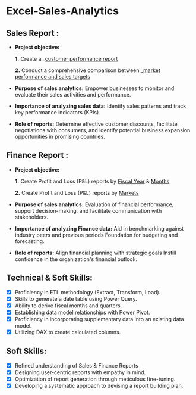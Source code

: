 # Excel-Sales-Analytics
## Sales Report :


- **Project objective:** 

    **1.** Create a _[customer performance report](https://github.com/APsachan/Excel-Sales-Analytics/blob/main/Customer%20Performance%20Report.pdf)

    **2.** Conduct a comprehensive comparison between _[market performance and sales targets](https://github.com/APsachan/Excel-Sales-Analytics/blob/main/Market%20Performance%20vs%20Target%20Report.pdf)

- **Purpose of sales analytics:** Empower businesses to monitor and evaluate their sales activities and performance.

- **Importance of analyzing sales data:** Identify sales patterns and track key performance indicators (KPIs).

- **Role of reports:** Determine effective customer discounts, facilitate negotiations with consumers, and identify potential business expansion opportunities in promising countries.


## Finance Report :

- **Project objective:** 

    **1.** Create Profit and Loss (P&L) reports by [Fiscal Year](https://github.com/APsachan/Excel-Sales-Analytics/blob/main/P%26L%20Statement%20by%20Fiscal%20Year.pdf) & [Months](https://github.com/APsachan/Excel-Sales-Analytics/blob/main/P%26L%20Statement%20by%20Months.pdf) 

   **2.** Create Profit and Loss (P&L) reports by [Markets](https://github.com/APsachan/Excel-Sales-Analytics/blob/main/P%26L%20Statement%20by%20Markets.pdf)

- **Purpose of sales analytics:** Evaluation of financial performance, support decision-making, and facilitate communication with stakeholders.

- **Importance of analyzing Finance data:** Aid in benchmarking against industry peers and previous periods Foundation for budgeting and forecasting.

- **Role of reports:** Align financial planning with strategic goals Instill confidence in the organization's financial outlook.


## Technical & Soft Skills:
- [x]	Proficiency in ETL methodology (Extract, Transform, Load).
- [x]	Skills to generate a date table using Power Query.
- [x]	Ability to derive fiscal months and quarters.
- [x]	Establishing data model relationships with Power Pivot.
- [x]	Proficiency in incorporating supplementary data into an existing data model.
- [x]	Utilizing DAX to create calculated columns.

## Soft Skills:
- [x]	Refined understanding of Sales & Finance Reports
- [x]	Designing user-centric reports with empathy in mind.
- [x]	Optimization of report generation through meticulous fine-tuning.
- [x]	Developing a systematic approach to devising a report building plan.
